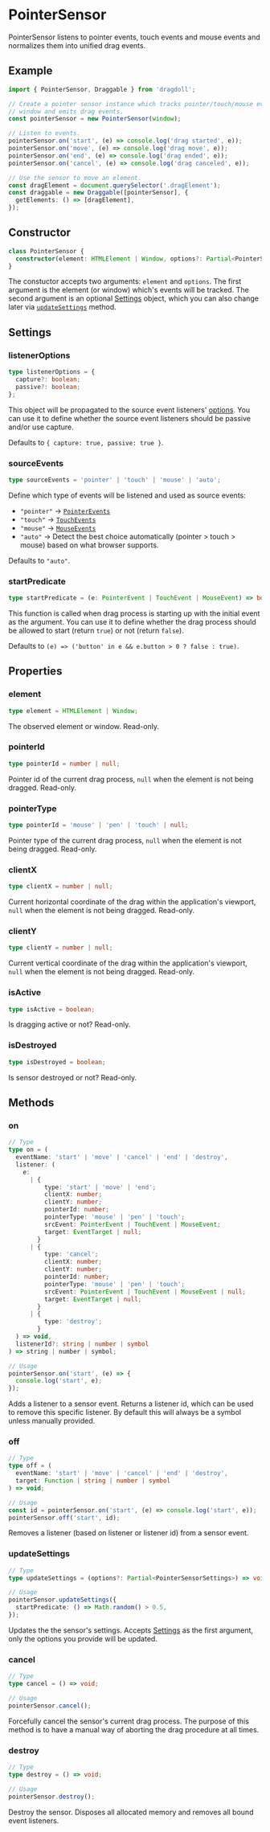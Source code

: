 # PointerSensor

PointerSensor listens to pointer events, touch events and mouse events and normalizes them into unified drag events.

## Example

```ts
import { PointerSensor, Draggable } from 'dragdoll';

// Create a pointer sensor instance which tracks pointer/touch/mouse events in
// window and emits drag events.
const pointerSensor = new PointerSensor(window);

// Listen to events.
pointerSensor.on('start', (e) => console.log('drag started', e));
pointerSensor.on('move', (e) => console.log('drag move', e));
pointerSensor.on('end', (e) => console.log('drag ended', e));
pointerSensor.on('cancel', (e) => console.log('drag canceled', e));

// Use the sensor to move an element.
const dragElement = document.querySelector('.dragElement');
const draggable = new Draggable([pointerSensor], {
  getElements: () => [dragElement],
});
```

## Constructor

```ts
class PointerSensor {
  constructor(element: HTMLElement | Window, options?: Partial<PointerSensorSettings>) {}
}
```

The constuctor accepts two arguments: `element` and `options`. The first argument is the element (or window) which's events will be tracked. The second argument is an optional [Settings](#settings) object, which you can also change later via [`updateSettings`](#updatesettings) method.

## Settings

### listenerOptions

```ts
type listenerOptions = {
  capture?: boolean;
  passive?: boolean;
};
```

This object will be propagated to the source event listeners' [options](https://developer.mozilla.org/en-US/docs/Web/API/EventTarget/addEventListener). You can use it to define whether the source event listeners should be passive and/or use capture.

Defaults to `{ capture: true, passive: true }`.

### sourceEvents

```ts
type sourceEvents = 'pointer' | 'touch' | 'mouse' | 'auto';
```

Define which type of events will be listened and used as source events:

- `"pointer"` -> [`PointerEvents`](https://developer.mozilla.org/en-US/docs/Web/API/PointerEvent)
- `"touch"` -> [`TouchEvents`](https://developer.mozilla.org/en-US/docs/Web/API/TouchEvent)
- `"mouse"` -> [`MouseEvents`](https://developer.mozilla.org/en-US/docs/Web/API/MouseEvent)
- `"auto"` -> Detect the best choice automatically (pointer > touch > mouse) based on what browser supports.

Defaults to `"auto"`.

### startPredicate

```ts
type startPredicate = (e: PointerEvent | TouchEvent | MouseEvent) => boolean;
```

This function is called when drag process is starting up with the initial event as the argument. You can use it to define whether the drag process should be allowed to start (return `true`) or not (return `false`).

Defaults to `(e) => ('button' in e && e.button > 0 ? false : true)`.

## Properties

### element

```ts
type element = HTMLElement | Window;
```

The observed element or window. Read-only.

### pointerId

```ts
type pointerId = number | null;
```

Pointer id of the current drag process, `null` when the element is not being dragged. Read-only.

### pointerType

```ts
type pointerId = 'mouse' | 'pen' | 'touch' | null;
```

Pointer type of the current drag process, `null` when the element is not being dragged. Read-only.

### clientX

```ts
type clientX = number | null;
```

Current horizontal coordinate of the drag within the application's viewport, `null` when the element is not being dragged. Read-only.

### clientY

```ts
type clientY = number | null;
```

Current vertical coordinate of the drag within the application's viewport, `null` when the element is not being dragged. Read-only.

### isActive

```ts
type isActive = boolean;
```

Is dragging active or not? Read-only.

### isDestroyed

```ts
type isDestroyed = boolean;
```

Is sensor destroyed or not? Read-only.

## Methods

### on

```ts
// Type
type on = (
  eventName: 'start' | 'move' | 'cancel' | 'end' | 'destroy',
  listener: (
    e:
      | {
          type: 'start' | 'move' | 'end';
          clientX: number;
          clientY: number;
          pointerId: number;
          pointerType: 'mouse' | 'pen' | 'touch';
          srcEvent: PointerEvent | TouchEvent | MouseEvent;
          target: EventTarget | null;
        }
      | {
          type: 'cancel';
          clientX: number;
          clientY: number;
          pointerId: number;
          pointerType: 'mouse' | 'pen' | 'touch';
          srcEvent: PointerEvent | TouchEvent | MouseEvent | null;
          target: EventTarget | null;
        }
      | {
          type: 'destroy';
        }
  ) => void,
  listenerId?: string | number | symbol
) => string | number | symbol;

// Usage
pointerSensor.on('start', (e) => {
  console.log('start', e);
});
```

Adds a listener to a sensor event. Returns a listener id, which can be used to remove this specific listener. By default this will always be a symbol unless manually provided.

### off

```ts
// Type
type off = (
  eventName: 'start' | 'move' | 'cancel' | 'end' | 'destroy',
  target: Function | string | number | symbol
) => void;

// Usage
const id = pointerSensor.on('start', (e) => console.log('start', e));
pointerSensor.off('start', id);
```

Removes a listener (based on listener or listener id) from a sensor event.

### updateSettings

```ts
// Type
type updateSettings = (options?: Partial<PointerSensorSettings>) => void;

// Usage
pointerSensor.updateSettings({
  startPredicate: () => Math.random() > 0.5,
});
```

Updates the the sensor's settings. Accepts [Settings](#settings) as the first argument, only the options you provide will be updated.

### cancel

```ts
// Type
type cancel = () => void;

// Usage
pointerSensor.cancel();
```

Forcefully cancel the sensor's current drag process. The purpose of this method is to have a manual way of aborting the drag procedure at all times.

### destroy

```ts
// Type
type destroy = () => void;

// Usage
pointerSensor.destroy();
```

Destroy the sensor. Disposes all allocated memory and removes all bound event listeners.
